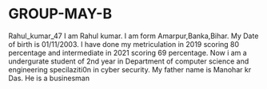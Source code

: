 # GROUP-MAY-B
Rahul_kumar_47
I am Rahul kumar.
 I am form Amarpur,Banka,Bihar.
My Date of birth is 01/11/2003.
I have done my metriculation in 2019 scoring 80 percentage and intermediate in 2021 scoring 69 percentage.
Now i am a undergurate student of 2nd year in Department of computer science and engineering specilaziti0n in cyber security. 
My father name is Manohar kr Das. He is a businesman
